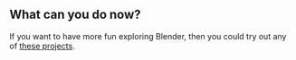 ## What can you do now?

If you want to have more fun exploring Blender, then you could try out any of [these projects](https://projects.raspberrypi.org/en/projects?software%5B%5D=blender).
